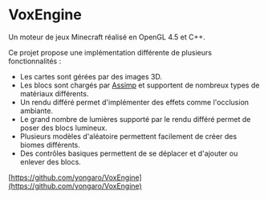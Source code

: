 # VoxEngine

Un moteur de jeux Minecraft réalisé en OpenGL 4.5 et C++.

Ce projet propose une implémentation différente de plusieurs fonctionnalités :

* Les cartes sont gérées par des images 3D.
* Les blocs sont chargés par [Assimp](http://assimp.org/) et supportent de nombreux types de matériaux différents.
* Un rendu différé permet d'implémenter des effets comme l'occlusion ambiante.
* Le grand nombre de lumières supporté par le rendu différé permet de poser des blocs lumineux.
* Plusieurs modèles d'aléatoire permettent facilement de créer des biomes différents.
* Des contrôles basiques permettent de se déplacer et d'ajouter ou enlever des blocs.

[https://github.com/yongaro/VoxEngine](https://github.com/yongaro/VoxEngine)
